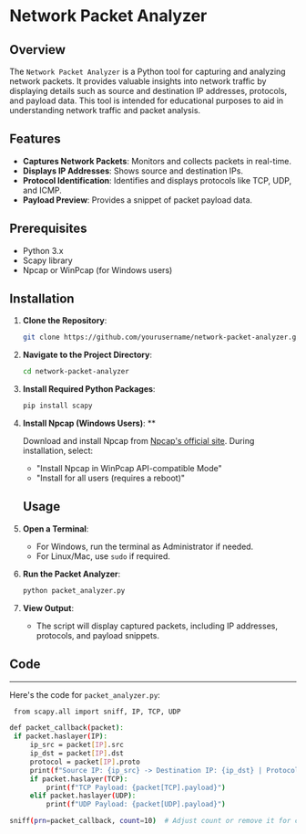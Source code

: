 # Network Packet Analyzer

## Overview

The `Network Packet Analyzer` is a Python tool for capturing and analyzing network packets. It provides valuable insights into network traffic by displaying details such as source and destination IP addresses, protocols, and payload data. This tool is intended for educational purposes to aid in understanding network traffic and packet analysis.

## Features

- **Captures Network Packets**: Monitors and collects packets in real-time.
- **Displays IP Addresses**: Shows source and destination IPs.
- **Protocol Identification**: Identifies and displays protocols like TCP, UDP, and ICMP.
- **Payload Preview**: Provides a snippet of packet payload data.

## Prerequisites

- Python 3.x
- Scapy library
- Npcap or WinPcap (for Windows users)

## Installation

1. **Clone the Repository**:

   ```bash
   git clone https://github.com/yourusername/network-packet-analyzer.git
   ```

2. **Navigate to the Project Directory**:
    ```bash
    cd network-packet-analyzer
    ```
3. **Install Required Python Packages**:
   ```bash
   pip install scapy
   ```
4. **Install Npcap (Windows Users)**:
     **
    
    Download and install Npcap from [Npcap's official site](https://nmap.org/npcap/). During installation, select:
    
    *   "Install Npcap in WinPcap API-compatible Mode"
    *   "Install for all users (requires a reboot)"


    ## Usage

1. **Open a Terminal**:
   - For Windows, run the terminal as Administrator if needed.
   - For Linux/Mac, use `sudo` if required.

2. **Run the Packet Analyzer**:

   ```bash
   python packet_analyzer.py
   ```
 3. **View Output**:
        
     *   The script will display captured packets, including IP addresses, protocols, and payload snippets.
  
## Code
----

Here's the code for `packet_analyzer.py`:
   ```bash
    from scapy.all import sniff, IP, TCP, UDP

def packet_callback(packet):
    if packet.haslayer(IP):
        ip_src = packet[IP].src
        ip_dst = packet[IP].dst
        protocol = packet[IP].proto
        print(f"Source IP: {ip_src} -> Destination IP: {ip_dst} | Protocol: {protocol}")
        if packet.haslayer(TCP):
            print(f"TCP Payload: {packet[TCP].payload}")
        elif packet.haslayer(UDP):
            print(f"UDP Payload: {packet[UDP].payload}")

sniff(prn=packet_callback, count=10)  # Adjust count or remove it for continuous capture


   ```
    
